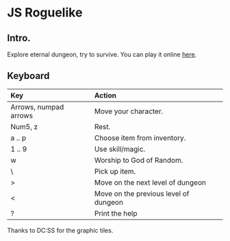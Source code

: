 # JS Roguelike

## Intro.

Explore eternal dungeon, try to survive.
You can play it online [here](https://ganochenkodg.github.io/roguelike-js/).


## Keyboard

| Key                   | Action                                |
|:----------------------|:--------------------------------------|
| Arrows, numpad arrows | Move your character.                  |
| Num5, z               | Rest.                                 |
| a .. p                | Choose item from inventory.           |
| 1 .. 9                | Use skill/magic.                      |
| w                     | Worship to God of Random.             |
| \                     | Pick up item.                         |
| >                     | Move on the next level of dungeon     |
| <                     | Move on the previous level of dungeon |
| ?                     | Print the help                        |

Thanks to DC:SS for the graphic tiles.
